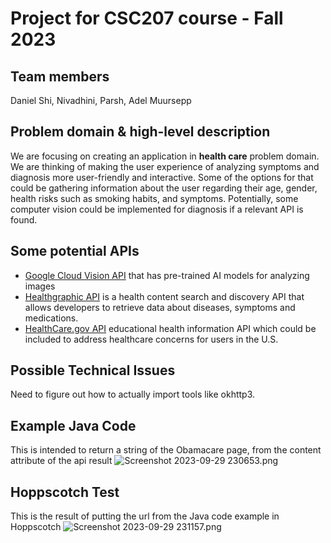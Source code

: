 # Project for CSC207 course - Fall 2023

## Team members 
Daniel Shi, Nivadhini, Parsh, Adel Muursepp

## Problem domain & high-level description
We are focusing on creating an application in **health care** problem domain.
We are thinking of making the user experience of analyzing symptoms
and diagnosis more user-friendly and interactive. 
Some of the options for that could be gathering information
about the user regarding their age, gender, 
health risks such as smoking habits, and symptoms. 
Potentially, some computer vision could be implemented for diagnosis
if a relevant API is found.

## Some potential APIs
- [Google Cloud Vision API](https://cloud.google.com/vision) that has pre-trained AI models for analyzing images
- [Healthgraphic API](https://www.healthgraphic.com/) is a health content search and discovery API 
that allows developers to retrieve data about diseases, symptoms and medications.
- [HealthCare.gov API](https://www.healthcare.gov/developers/?ref=apilist.fun) educational health information API
which could be included to address healthcare concerns for users in the U.S.

## Possible Technical Issues
Need to figure out how to actually import tools like okhttp3.

## Example Java Code
This is intended to return a string of the Obamacare page, from the content attribute of the api result
![Screenshot 2023-09-29 230653.png](..%2F..%2F..%2FDownloads%2FScreenshot%202023-09-29%20230653.png)

## Hoppscotch Test
This is the result of putting the url from the Java code example in Hoppscotch
![Screenshot 2023-09-29 231157.png](..%2F..%2F..%2FDownloads%2FScreenshot%202023-09-29%20231157.png)
